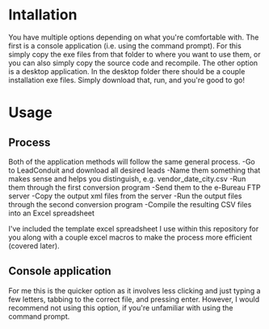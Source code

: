 Intallation
=============

You have multiple options depending on what you're comfortable with. The first
is a console application (i.e. using the command prompt). For this simply copy
the exe files from that folder to where you want to use them, or you can also
simply copy the source code and recompile. The other option is a desktop
application. In the desktop folder there should be a couple installation exe
files. Simply download that, run, and you're good to go!


Usage
=======

Process
---------

Both of the application methods will follow the same general process.
-Go to LeadConduit and download all desired leads
-Name them something that makes sense and helps you distinguish, e.g. vendor_date_city.csv
-Run them through the first conversion program
-Send them to the e-Bureau FTP server
-Copy the output xml files from the server
-Run the output files through the second conversion program
-Compile the resulting CSV files into an Excel spreadsheet

I've included the template excel spreadsheet I use within this repository for you
along with a couple excel macros to make the process  more efficient (covered later).

Console application
-----------------------

For me this is the quicker option as it involves less clicking and just typing
a few letters, tabbing to the correct file, and pressing enter. However, I 
would recommend not using this option, if you're unfamiliar with using the 
command prompt.

